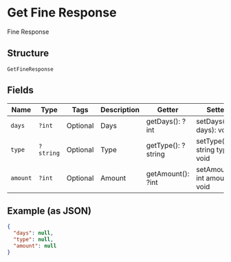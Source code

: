 
# Get Fine Response

Fine Response

## Structure

`GetFineResponse`

## Fields

| Name | Type | Tags | Description | Getter | Setter |
|  --- | --- | --- | --- | --- | --- |
| `days` | `?int` | Optional | Days | getDays(): ?int | setDays(?int days): void |
| `type` | `?string` | Optional | Type | getType(): ?string | setType(?string type): void |
| `amount` | `?int` | Optional | Amount | getAmount(): ?int | setAmount(?int amount): void |

## Example (as JSON)

```json
{
  "days": null,
  "type": null,
  "amount": null
}
```

